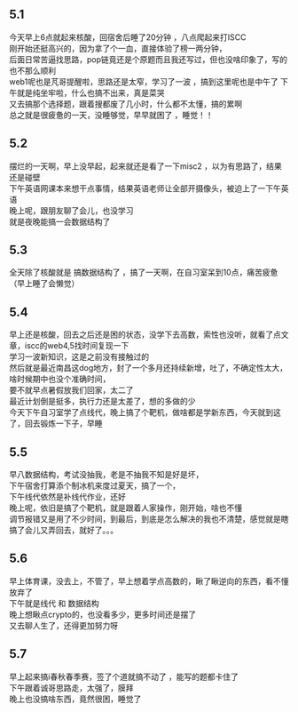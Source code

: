 ## 5.1 
  今天早上6点就起来核酸，回宿舍后睡了20分钟 ，八点爬起来打ISCC  
刚开始还挺高兴的，因为拿了个一血，直接体验了榜一两分钟，    
后面日常苦逼找思路，pop链竟还是个原题而且我还写过，但也没啥印象了，写的也不那么顺利    
  web1呢也是芃哥提醒啦，思路还是太窄，学习了一波 ，搞到这里呢也是中午了
下午就是纯坐牢啦，什么也搞不出来，真是菜哭   
  又去搞那个选择题，跟着搜都废了几小时，什么都不太懂，搞的累啊   
总之就是很疲惫的一天，没睡够觉，早早就困了 ，睡觉！！   

## 5.2
  摆烂的一天啊，早上没早起，起来就还是看了一下misc2 ，以为有思路了，结果还是碰壁   
 下午英语网课本来想干点事情，结果英语老师让全部开摄像头，被迫上了一下午英语   
  晚上呢，跟朋友聊了会儿，也没学习  
  就是夜晚能搞一会数据结构了      
  
 ## 5.3
  全天除了核酸就是 搞数据结构了 ，搞了一天啊，在自习室呆到10点，痛苦疲惫    
  （早上睡了会懒觉）

## 5.4
  早上还是核酸，回去之后还是困的状态，没学下去高数，索性也没听，就看了点文章，iscc的web4,5找时间复现一下   
  学习一波新知识，这是之前没有接触过的      
  然后就是最近南昌这dog地方，封了一个多月还持续新增，吐了，不确定性太大，啥时候期中也没个准确时间，   
  要不就早点暑假放我们回家，太二了    
  最近计划倒是挺多，执行力还是太差了，想的多做的少   
  今天下午自习室学了点线代，晚上搞了个靶机，做啥都是学新东西，今天就到这了，回去锻炼一下子，早睡   
  
## 5.5 
  早八数据结构，考试没抽我，老是不抽我不知是好是坏，      
  下午宿舍打算添个制冰机来度过夏天，搞了一个，   
  下午线代依然是补线代作业，还好  
  晚上呢，依旧是搞了个靶机，就是跟着人家操作，刚开始，啥也不懂   
  调节报错又是用了不少时间，到最后，到底是怎么解决的我也不清楚，感觉就是瞎搞了会儿又弄回去，就好了。。。 
  
## 5.6
  早上体育课，没去上，不管了，早上想着学点高数的，瞅了瞅逆向的东西，看不懂放弃了   
  下午就是线代 和 数据结构   
  晚上想瞅点crypto的，也没看多少，更多时间还是摆了  
  又去聊人生了，还得更加努力呀  
   
## 5.7
  早上起来搞i春秋春季赛，签了个道就搞不动了 ，能写的题都卡住了   
  下午跟着诚哥思路走，太强了，膜拜    
  晚上也没搞啥东西，竟然很困，睡觉了  
  
